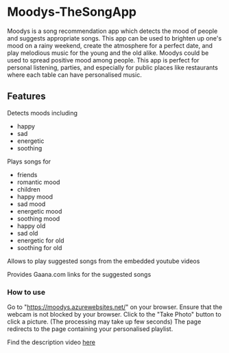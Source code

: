 # Moodys-TheSongApp
Moodys is a song recommendation app which detects the mood of people and suggests appropriate songs. This app can be used to brighten up one's mood on a rainy weekend, create the atmosphere for a perfect date, and play melodious music for the young and the old alike. Moodys could be used to spread positive mood among people. This app is perfect for personal listening, parties, and especially for public places like restaurants where each table can have personalised music.

## Features

Detects moods including
* happy
* sad
* energetic
* soothing

Plays songs for
* friends
* romantic mood
* children
* happy mood
* sad mood
* energetic mood
* soothing mood
* happy old
* sad old
* energetic for old
* soothing for old

Allows to play suggested songs from the embedded youtube videos

Provides Gaana.com links for the suggested songs

### How to use 
Go to "https://moodys.azurewebsites.net/" on your browser.
Ensure that the webcam is not blocked by your browser.
Click to the "Take Photo" button to click a picture.
(The processing may take up few seconds)
The page redirects to the page containing your personalised playlist.

Find the description video [here](https://www.youtube.com/watch?v=QjmtOSRsfcM)
